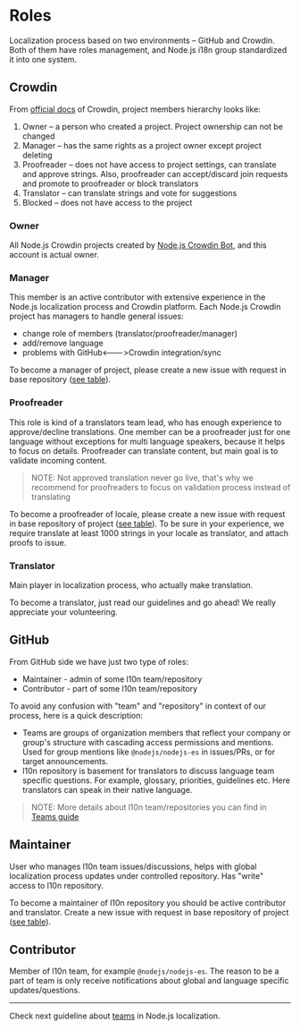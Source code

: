 # Roles

Localization process based on two environments – GitHub and Crowdin. Both of them have roles management, and Node.js i18n group standardized it into one system.

## Crowdin

From [official docs](https://support.crowdin.com/modifying-project-participants-roles/#project-roles) of Crowdin, project members hierarchy looks like:

1. Owner – a person who created a project. Project ownership can not be changed
2. Manager – has the same rights as a project owner except project deleting
3. Proofreader – does not have access to project settings, can translate and approve strings. Also, proofreader can accept/discard join requests and promote to proofreader or block translators
4. Translator – can translate strings and vote for suggestions
5. Blocked – does not have access to the project

### Owner

All Node.js Crowdin projects created by [Node.js Crowdin Bot](https://github.com/nodejs-crowdin), and this account is actual owner.

### Manager

This member is an active contributor with extensive experience in the Node.js localization process and Crowdin platform. Each Node.js Crowdin project has managers to handle general issues:

- change role of members (translator/proofreader/manager)
- add/remove language
- problems with GitHub<--->Crowdin integration/sync

To become a manager of project, please create a new issue with request in base repository ([see table](./GETTING_STARTED.md/#i18n-projects)).

### Proofreader

This role is kind of a translators team lead, who has enough experience to approve/decline translations. One member can be a proofreader just for one language without exceptions for multi language speakers, because it helps to focus on details. Proofreader can translate content, but main goal is to validate incoming content.

> NOTE: Not approved translation never go live, that's why we recommend for proofreaders to focus on validation process instead of translating

To become a proofreader of locale, please create a new issue with request in base repository of project ([see table](./GETTING_STARTED.md/#i18n-projects)). To be sure in your experience, we require translate at least 1000 strings in your locale as translator, and attach proofs to issue.

### Translator

Main player in localization process, who actually make translation.

To become a translator, just read our guidelines and go ahead! We really appreciate your volunteering.

## GitHub

From GitHub side we have just two type of roles:

- Maintainer - admin of some l10n team/repository
- Contributor - part of some l10n team/repository

To avoid any confusion with "team" and "repository" in context of our process, here is a quick description:

- Teams are groups of organization members that reflect your company or group's structure with cascading access permissions and mentions. Used for group mentions like `@nodejs/nodejs-es` in issues/PRs, or for target announcements.
- l10n repository is basement for translators to discuss language team specific questions. For example, glossary, priorities, guidelines etc. Here translators can speak in their native language.

> NOTE: More details about l10n team/repositories you can find in [Teams guide](./TEAMS.md)

## Maintainer

User who manages l10n team issues/discussions, helps with global localization process updates under controlled repository. Has "write" access to l10n repository.

To become a maintainer of l10n repository you should be active contributor and translator. Create a new issue with request in base repository of project ([see table](./GETTING_STARTED.md/#i18n-projects)).

## Contributor

Member of l10n team, for example `@nodejs/nodejs-es`. The reason to be a part of team is only receive notifications about global and language specific updates/questions.

---

Check next guideline about [teams](./TEAMS.md) in Node.js localization.
